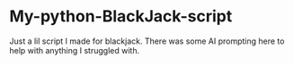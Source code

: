# My-python-BlackJack-script
Just a lil script I made for blackjack. There was some AI prompting here to help with anything I struggled with.
